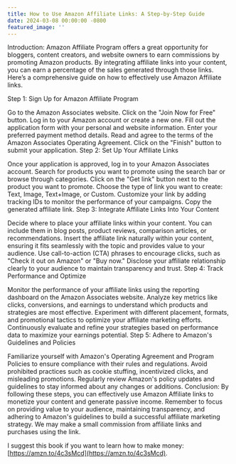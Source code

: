 ```yaml
---
title: How to Use Amazon Affiliate Links: A Step-by-Step Guide
date: 2024-03-08 00:00:00 -0800
featured_image: ''
---
```


Introduction:
Amazon Affiliate Program offers a great opportunity for bloggers, content creators, and website owners to earn commissions by promoting Amazon products. By integrating affiliate links into your content, you can earn a percentage of the sales generated through those links. Here’s a comprehensive guide on how to effectively use Amazon Affiliate links.

Step 1: Sign Up for Amazon Affiliate Program

Go to the Amazon Associates website.
Click on the "Join Now for Free" button.
Log in to your Amazon account or create a new one.
Fill out the application form with your personal and website information.
Enter your preferred payment method details.
Read and agree to the terms of the Amazon Associates Operating Agreement.
Click on the "Finish" button to submit your application.
Step 2: Set Up Your Affiliate Links

Once your application is approved, log in to your Amazon Associates account.
Search for products you want to promote using the search bar or browse through categories.
Click on the "Get link" button next to the product you want to promote.
Choose the type of link you want to create: Text, Image, Text+Image, or Custom.
Customize your link by adding tracking IDs to monitor the performance of your campaigns.
Copy the generated affiliate link.
Step 3: Integrate Affiliate Links Into Your Content

Decide where to place your affiliate links within your content. You can include them in blog posts, product reviews, comparison articles, or recommendations.
Insert the affiliate link naturally within your content, ensuring it fits seamlessly with the topic and provides value to your audience.
Use call-to-action (CTA) phrases to encourage clicks, such as "Check it out on Amazon" or "Buy now."
Disclose your affiliate relationship clearly to your audience to maintain transparency and trust.
Step 4: Track Performance and Optimize

Monitor the performance of your affiliate links using the reporting dashboard on the Amazon Associates website.
Analyze key metrics like clicks, conversions, and earnings to understand which products and strategies are most effective.
Experiment with different placement, formats, and promotional tactics to optimize your affiliate marketing efforts.
Continuously evaluate and refine your strategies based on performance data to maximize your earnings potential.
Step 5: Adhere to Amazon's Guidelines and Policies

Familiarize yourself with Amazon's Operating Agreement and Program Policies to ensure compliance with their rules and regulations.
Avoid prohibited practices such as cookie stuffing, incentivized clicks, and misleading promotions.
Regularly review Amazon's policy updates and guidelines to stay informed about any changes or additions.
Conclusion:
By following these steps, you can effectively use Amazon Affiliate links to monetize your content and generate passive income. Remember to focus on providing value to your audience, maintaining transparency, and adhering to Amazon's guidelines to build a successful affiliate marketing strategy.
We may make a small commission from affiliate links and purchases using the link.

I suggest this book if you want to learn how to make money: [https://amzn.to/4c3sMcd](https://amzn.to/4c3sMcd). 
